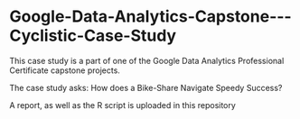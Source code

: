 # Google-Data-Analytics-Capstone---Cyclistic-Case-Study

This case study is a part of one of the Google Data Analytics Professional Certificate capstone projects.

The case study asks: How does a Bike-Share Navigate Speedy Success? 

A report, as well as the R script is uploaded in this repository
